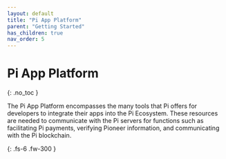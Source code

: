 ```yaml
---
layout: default
title: "Pi App Platform"
parent: "Getting Started"
has_children: true
nav_order: 5
---
```


# Pi App Platform
{: .no_toc }

The Pi App Platform encompasses the many tools that Pi offers for developers to integrate their apps into the Pi Ecosystem. These resources are needed to communicate with the Pi servers for functions such as facilitating Pi payments, verifying Pioneer information, and communicating with the Pi blockchain.

{: .fs-6 .fw-300 }

